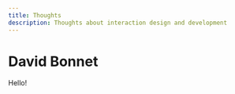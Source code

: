```yaml
---
title: Thoughts
description: Thoughts about interaction design and development
---
```

# David Bonnet

Hello!
